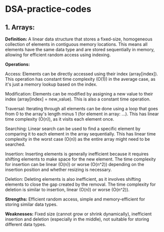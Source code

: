 # DSA-practice-codes

## 1. Arrays:

**Definition:** A linear data structure that stores a fixed-size, homogeneous collection of elements in contiguous memory locations. This means all elements have the same data type and are stored sequentially in memory, allowing for efficient random access using indexing.

**Operations:**

Access: Elements can be directly accessed using their index (array[index]). This operation has constant time complexity (O(1)) in the average case, as it's just a memory lookup based on the index.

Modification: Elements can be modified by assigning a new value to their index (array[index] = new_value). This is also a constant time operation.

Traversal: Iterating through all elements can be done using a loop that goes from 0 to the array's length minus 1 (for element in array: ...). This has linear time complexity (O(n)), as it visits each element once.

Searching: Linear search can be used to find a specific element by comparing it to each element in the array sequentially. This has linear time complexity in the worst case (O(n)) as the entire array might need to be searched.

Insertion: Inserting elements is generally inefficient because it requires shifting elements to make space for the new element. The time complexity for insertion can be linear (O(n)) or worse (O(n^2)) depending on the insertion position and whether resizing is necessary.

Deletion: Deleting elements is also inefficient, as it involves shifting elements to close the gap created by the removal. The time complexity for deletion is similar to insertion, linear (O(n)) or worse (O(n^2)).

**Strengths:** Efficient random access, simple and memory-efficient for storing similar data types.

**Weaknesses:** Fixed size (cannot grow or shrink dynamically), inefficient insertion and deletion (especially in the middle), not suitable for storing different data types.
